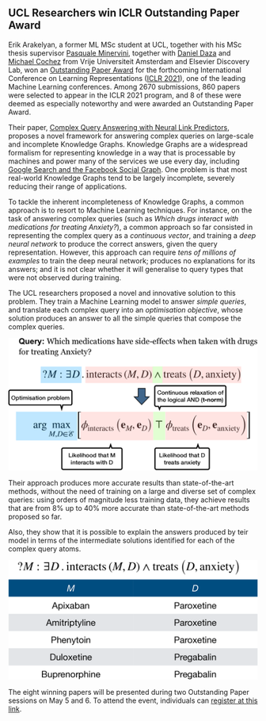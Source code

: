 ## UCL Researchers win ICLR Outstanding Paper Award

Erik Arakelyan, a former ML MSc student at UCL, together with his MSc thesis supervisor [Pasquale Minervini](https://neuralnoise.com/), together with [Daniel Daza](https://dfdazac.github.io/) and [Michael Cochez](https://www.cochez.nl/) from Vrije Universiteit Amsterdam and Elsevier Discovery Lab, won an [Outstanding Paper Award](https://iclr-conf.medium.com/announcing-iclr-2021-outstanding-paper-awards-9ae0514734ab) for the forthcoming International Conference on Learning Representations ([ICLR 2021](https://iclr.cc/)), one of the leading Machine Learning conferences. Among 2670 submissions, 860 papers were selected to appear in the ICLR 2021 program, and 8 of these were deemed as especially noteworthy and were awarded an Outstanding Paper Award.

Their paper, [Complex Query Answering with Neural Link Predictors](https://openreview.net/forum?id=Mos9F9kDwkz), proposes a novel framework for answering complex queries on large-scale and incomplete Knowledge Graphs. Knowledge Graphs are a widespread formalism for representing knowledge in a way that is processable by machines and power many of the services we use every day, including [Google Search and the Facebook Social Graph](https://cacm.acm.org/magazines/2019/8/238342-industry-scale-knowledge-graphs/fulltext). One problem is that most real-world Knowledge Graphs tend to be largely incomplete, severely reducing their range of applications.

To tackle the inherent incompleteness of Knowledge Graphs, a common approach is to resort to Machine Learning techniques.
For instance, on the task of answering complex queries (such as *Which drugs interact with medications for treating Anxiety?*), a common approach so far consisted in representing the complex query as a *continuous vector*, and training a *deep neural network* to produce the correct answers, given the query representation. However, this approach can require *tens of millions of examples* to train the deep neural network; produces no explanations for its answers; and it is not clear whether it will generalise to query types that were not observed during training.

The UCL researchers proposed a novel and innovative solution to this problem. They train a Machine Learning model to answer *simple queries*, and translate each complex query into an *optimisation objective*, whose solution produces an answer to all the simple queries that compose the complex queries.

![Complex Query Answering as an Optimisation Problem](output.png)

Their approach produces more accurate results than state-of-the-art methods, without the need of training on a large and diverse set of complex queries: using orders of magnitude less training data, they achieve results that are from 8% up to 40% more accurate than state-of-the-art methods proposed so far.
 
Also, they show that it is possible to explain the answers produced by teir model in terms of the intermediate solutions identified for each of the complex query atoms. 

![Explainations](output2.png)

The eight winning papers will be presented during two Outstanding Paper sessions on May 5 and 6.  To attend the event, individuals can [register at this link](https://iclr.cc/Register/view-registration).